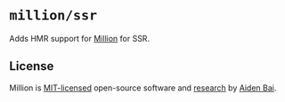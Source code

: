 # `million/ssr`

Adds HMR support for [Million](https://github.com/aidenybai/million) for SSR.

## License

Million is [MIT-licensed](../../../LICENSE) open-source software and [research](https://arxiv.org/abs/2202.08409) by [Aiden Bai](https://github.com/aidenybai).
